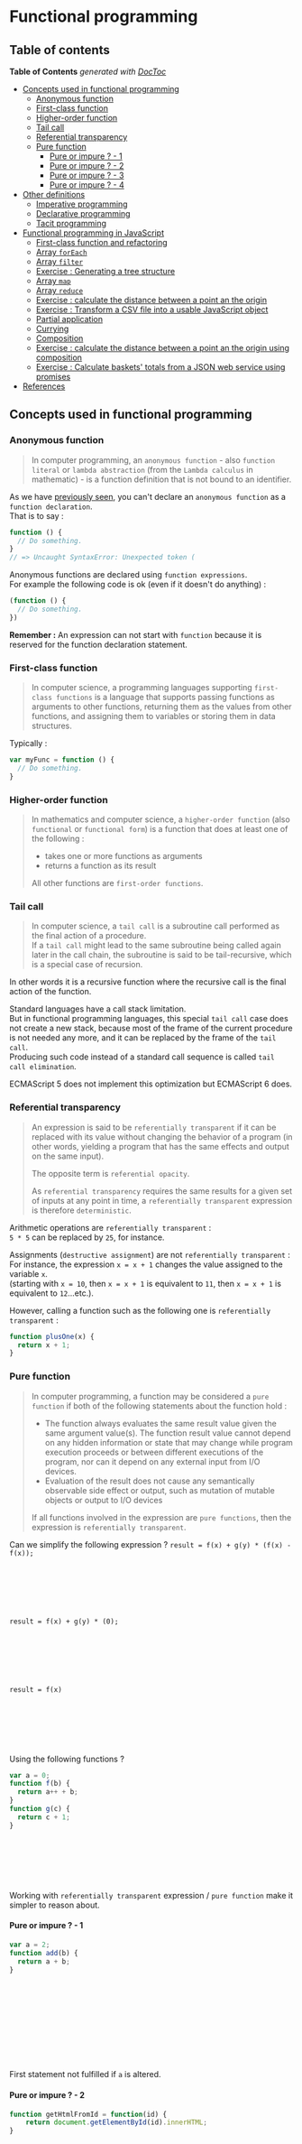 # Functional programming

## Table of contents

<!-- START doctoc generated TOC please keep comment here to allow auto update -->
<!-- DON'T EDIT THIS SECTION, INSTEAD RE-RUN doctoc TO UPDATE -->
**Table of Contents**  *generated with [DocToc](https://github.com/thlorenz/doctoc)*

- [Concepts used in functional programming](#concepts-used-in-functional-programming)
  - [Anonymous function](#anonymous-function)
  - [First-class function](#first-class-function)
  - [Higher-order function](#higher-order-function)
  - [Tail call](#tail-call)
  - [Referential transparency](#referential-transparency)
  - [Pure function](#pure-function)
    - [Pure or impure ? - 1](#pure-or-impure----1)
    - [Pure or impure ? - 2](#pure-or-impure----2)
    - [Pure or impure ? - 3](#pure-or-impure----3)
    - [Pure or impure ? - 4](#pure-or-impure----4)
- [Other definitions](#other-definitions)
  - [Imperative programming](#imperative-programming)
  - [Declarative programming](#declarative-programming)
  - [Tacit programming](#tacit-programming)
- [Functional programming in JavaScript](#functional-programming-in-javascript)
  - [First-class function and refactoring](#first-class-function-and-refactoring)
  - [Array `forEach`](#array-foreach)
  - [Array `filter`](#array-filter)
  - [Exercise : Generating a tree structure](#exercise--generating-a-tree-structure)
  - [Array `map`](#array-map)
  - [Array `reduce`](#array-reduce)
  - [Exercise : calculate the distance between a point an the origin](#exercise--calculate-the-distance-between-a-point-an-the-origin)
  - [Exercise : Transform a CSV file into a usable JavaScript object](#exercise--transform-a-csv-file-into-a-usable-javascript-object)
  - [Partial application](#partial-application)
  - [Currying](#currying)
  - [Composition](#composition)
  - [Exercise : calculate the distance between a point an the origin using composition](#exercise--calculate-the-distance-between-a-point-an-the-origin-using-composition)
  - [Exercise : Calculate baskets' totals from a JSON web service using promises](#exercise--calculate-baskets-totals-from-a-json-web-service-using-promises)
- [References](#references)

<!-- END doctoc generated TOC please keep comment here to allow auto update -->

## Concepts used in functional programming

### Anonymous function

> In computer programming, an `anonymous function` - also `function literal` or `lambda abstraction` (from the `Lambda calculus` in mathematic) - is a function definition that is not bound to an identifier.

As we have [previously seen](https://github.com/tonai/Lightning-talks/blob/master/JavaScript/01_Vanilla/03_Functions-and-Scope.md), you can't declare an `anonymous function` as a `function declaration`.  
That is to say :
```JavaScript
function () {
  // Do something.
}
// => Uncaught SyntaxError: Unexpected token (
```

Anonymous functions are declared using `function expressions`.  
For example the following code is ok (even if it doesn't do anything) :
```JavaScript
(function () {
  // Do something.
})
```

**Remember :** An expression can not start with `function` because it is reserved for the function declaration statement.

### First-class function

> In computer science, a programming languages supporting `first-class functions` is a language that supports passing functions as arguments to other functions, returning them as the values from other functions, and assigning them to variables or storing them in data structures.

Typically :
```JavaScript
var myFunc = function () {
  // Do something.
}
```

### Higher-order function

> In mathematics and computer science, a `higher-order function` (also `functional` or `functional form`) is a function that does at least one of the following :
> * takes one or more functions as arguments
> * returns a function as its result
>
> All other functions are `first-order functions`.

### Tail call

> In computer science, a `tail call` is a subroutine call performed as the final action of a procedure.  
> If a `tail call` might lead to the same subroutine being called again later in the call chain, the subroutine is said to be tail-recursive, which is a special case of recursion.

In other words it is a recursive function where the recursive call is the final action of the function.

Standard languages have a call stack limitation.  
But in functional programming languages, this special `tail call` case does not create a new stack, because most of the frame of the current procedure is not needed any more, and it can be replaced by the frame of the `tail call`.  
Producing such code instead of a standard call sequence is called `tail call elimination`.

ECMAScript 5 does not implement this optimization but ECMAScript 6 does.

### Referential transparency

> An expression is said to be `referentially transparent` if it can be replaced with its value without changing the behavior of a program (in other words, yielding a program that has the same effects and output on the same input).
>
> The opposite term is `referential opacity`.
>
> As `referential transparency` requires the same results for a given set of inputs at any point in time, a `referentially transparent` expression is therefore `deterministic`.

Arithmetic operations are `referentially transparent` :  
`5 * 5` can be replaced by `25`, for instance.

Assignments (`destructive assignment`) are not `referentially transparent` :  
For instance, the expression `x = x + 1` changes the value assigned to the variable `x`.  
(starting with `x = 10`, then `x = x + 1` is equivalent to `11`, then `x = x + 1` is equivalent to `12`...etc.).

However, calling a function such as the following one is `referentially transparent` :
```JavaScript
function plusOne(x) {
  return x + 1;
}
```

### Pure function

> In computer programming, a function may be considered a `pure function` if both of the following statements about the function hold :
> * The function always evaluates the same result value given the same argument value(s). The function result value cannot depend on any hidden information or state that may change while program execution proceeds or between different executions of the program, nor can it depend on any external input from I/O devices.
> * Evaluation of the result does not cause any semantically observable side effect or output, such as mutation of mutable objects or output to I/O devices
>
> If all functions involved in the expression are `pure functions`, then the expression is `referentially transparent`.  

Can we simplify the following expression ?
`result = f(x) + g(y) * (f(x) - f(x));`

&nbsp;

&nbsp;

&nbsp;

`result = f(x) + g(y) * (0);`

&nbsp;

&nbsp;

&nbsp;

`result = f(x)`

&nbsp;

&nbsp;

&nbsp;

Using the following functions ?
```JavaScript
var a = 0;
function f(b) {
  return a++ + b;
}
function g(c) {
  return c + 1;
}
```

&nbsp;

&nbsp;

&nbsp;

Working with `referentially transparent` expression / `pure function` make it simpler to reason about.

#### Pure or impure ? - 1

```JavaScript
var a = 2;
function add(b) {
  return a + b;
}
```

&nbsp;

&nbsp;

&nbsp;

&nbsp;

&nbsp;

First statement not fulfilled if `a` is altered.

#### Pure or impure ? - 2

```JavaScript
function getHtmlFromId = function(id) {
    return document.getElementById(id).innerHTML;
}
```

&nbsp;

&nbsp;

&nbsp;

&nbsp;

&nbsp;

First statement not fulfilled : DOM can altered.

#### Pure or impure ? - 3

```JavaScript
function add(a, b) {
  console.log(a, b);
  return a + b;
}
```

&nbsp;

&nbsp;

&nbsp;

&nbsp;

&nbsp;

Second statement not fulfilled : output to console.

#### Pure or impure ? - 4

```JavaScript
function append(a) {
  a.push(null);
  return a;
}
```

&nbsp;

&nbsp;

&nbsp;

&nbsp;

&nbsp;

Second statement not fulfilled : the parameter `a` is altered by the `push` method.

## Other definitions

### Imperative programming

> In computer science, `imperative programming` is a `programming paradigm` - a style of building the structure and elements of computer programs - that uses statements (instructions) that change a program's state.
>
> Imperative programming focuses on describing **how** a program operates.

Example => print numbers from 0 to 9 :
```JavaScript
for (var i = 0; i < 10; i++) {
  console.log(i);
}
```

### Declarative programming

> In computer science, `declarative programming` is a `programming paradigm` that expresses the logic of a computation without describing its control flow.

For example SQL is a declarative programming language.  
You don't describe **how** the query should be parsed or executed.

### Tacit programming

> `Tacit programming`, also called `point-free programming`, is a `programming paradigm` in which function definitions do not identify the arguments (or "points") on which they operate.  
> Instead the definitions merely **compose** other functions, among which are `combinators` - `higher-order functions` that uses only function application and earlier defined `combinators` to define a result from its arguments - that manipulate the arguments.

In other words it is the style of programming functions where the parameter is not mentioned.  
UNIX scripting uses this paradigm with pipes.

Example => count distinct URL containing `google` in Apache access log :
```shell
cat access.log | cut -d " " -f 7 | grep 'google' | uniq | wc -l
```

You can create a new "function" for this specific need :
```shell
alias countGoogle='cut -d " " -f 7 | grep 'google' | uniq | wc -l'
cat access.log | countGoogle
```

`countGoogle` is a `tacit or point-free composition`.

## Functional programming in JavaScript

### First-class function and refactoring

Imagine the following code :
```JavaScript
var unicornEl = document.getElementById('unicorn');
unicornEl.className += ' is-magic';
spin(unicornEl);

var fairyEl = document.getElementById('fairy');
fairyEl.className += ' is-magic';
sparkle(fairyEl);

var kittenEl = document.getElementById('kitten');
kittenEl.className += ' is-magic';
rainbowTrail(kittenEl);
```

It can clearly be re-factored using this kind of function :
```JavaScript
function addMagic(id, effect) {
  var element = document.getElementById(id);
  element.className += ' is-magic';
  effect(element);
}
```

And then call it :
```JavaScript
addMagic('unicorn', spin);
addMagic('fairy', sparkle);
addMagic('kitten', rainbow);
```

### Array `forEach`

But now, what if we need to call the `addMagic` function successively a lot of time ?  
We can use an array and iterate through like this :
```JavaScript
var magicalArray = [
  {id: 'unicorn', effect: spin},
  {id: 'fairy',   effect: sparkle},
  {id: 'kitten',  effect: rainbow},
  // [...]
];
for (var i = 0; i < magicalArray.length; i++) {
  addMagic(magicalArray[i].id, magicalArray[i].effect);
}
```

And what if we need to pass more data for each element in the array ? (like the class name...etc.)

Let's rework our `addMagic` function so that it can be called with a simple (and extensible) argument :
```JavaScript
function addMagic(obj) {
  var element = document.getElementById(obj.id);
  element.className += ' ' + obj.className;
  effect(obj.element);
}
```

```JavaScript
for (var i = 0; i < magicalArray.length; i++) {
  addMagic(magicalArray[i]);
}
```

Iterating over an array is a really common feature that we can make a function for that (an `higher-order function`) :
```JavaScript
function forEach (func, array) {
  for (var i = 0; i < array.length; i++) {
    func(array[i]);
  }
}
```

Now it becomes :
```JavaScript
var magicalArray = [
  {id: 'unicorn', effect: spin    , className: 'is-magic'},
  {id: 'fairy',   effect: sparkle , className: 'is-magic'},
  {id: 'kitten',  effect: rainbow , className: 'is-magic'},
  // [...]
];

forEach(addMagic, magicalArray);
```

Iterating over an array is so a common feature that is included in the language itself since [ECMAScript 5 (> IE8)](http://kangax.github.io/compat-table/es5/#test-Array_methods_Array.prototype.forEach) :
```JavaScript
magicalArray.forEach(addMagic);
```

The callback passed to `forEach` will get the element itself as the first argument and the element's index in the array as the second argument.

We have now transformed the code from an `imperative style` to a `declarative style`.  
We also make are code more composable.  
Convinced ? Let's continue.

### Array `filter`

Let's imagine we have the following data :
```JavaScript
var animals = [
  {species: 'dog', name: 'Pongo'},
  {species: 'cat', name: 'Duchesse'},
  {species: 'cat', name: 'Thomas O\'Malley'},
  {species: 'dog', name: 'Perdita'},
  {species: 'dog', name: 'Lucky'},
  {species: 'cat', name: 'Berlioz'},
  {species: 'cat', name: 'Toulouse'},
];
```

And we only want the dogs.  
Let's do it in the `imperative style` :
```JavaScript
var dogs = [];
for (var i = 0; i < animals.length; i++) {
  if (animals[i].species === 'dog') {
    dogs.push(animals[i]);
  }
}
```

Now use the `filter` function :
```JavaScript
var dogs = animals.filter(function(animal) {
  return animal.species === 'dog';
});
```

Advantages ?

1. It is a shorter syntax (less code means less bug)
2. We have decoupled the filtering functionality from the test

Let's write it a little bit different :
```JavaScript
var isDog = function(animal) {
  return animal.species === 'dog';
};
var dogs = animals.filter(isDog);
```

The `isDog` function can be easily reused and is only doing what its name says.  
`isDog` is a pure function !

### Exercise : Generating a tree structure

Imagine the following data :
```JavaScript
var menuItems = [
  {id: 1, parent: null, title: 'root'},
  {id: 2, parent: 1, title: 'Menu 1'},
  {id: 3, parent: 1, title: 'Menu 2'},
  {id: 4, parent: 2, title: 'Menu 1/1'},
  {id: 5, parent: 2, title: 'Menu 1/2'},
  {id: 6, parent: 3, title: 'Menu 2/1'},
  {id: 7, parent: 3, title: 'Menu 2/2'}
];
```

Desired format :
```JavaScript
var tree = {
  'root': {
    'Menu 1': {
      'Menu 1/1': {},
      'Menu 1/2': {}
    },
    'Menu 2': {
      'Menu 2/1': {},
      'Menu 2/2': {}
    }
  }
};
```

Create a recursive function for generating the desired tree structure.

&nbsp;

&nbsp;

&nbsp;

&nbsp;

&nbsp;

Solution :
```JavaScript
function makeTree(flatList, parentId) {
  var tree = {};
  flatList
    .filter(function(item){
      return item.parent === parentId;
    })
    .forEach(function(item){
      tree[item.title] = makeTree(flatList, item.id);
    });
  return tree;
}

var tree = makeTree(menuItems, null);
```

### Array `map`

`map` allow us to iterate through each items in a array and return a new array of the same length where each items have been mapped with the given function.

Let's say we only want the name of the animals :
```JavaScript
var names = animals.map(function(animal) {
  return animal.name;
});
```

### Array `reduce`

`reduce` is a "swiss army knife" function you can use on an array and get a transformation of that array.

Let's say we want to get the total number of characters in the animal names :
```JavaScript
var total = animals.reduce(function(previousReturnValue, animal) {
  return previousReturnValue + animal.name.length;
}, 0);
```

`reduce` take 2 arguments, the second one being the initial value of the iteration.

The callback for reduce will get the return value from the previous iteration as the first argument.  
It will be equal to the initial value at the first iteration.

You can the following code to see what is happening :
```JavaScript
var total = animals.reduce(function(previousReturnValue, animal) {
  console.log(previousReturnValue);
  return previousReturnValue + animal.name.length;
}, 0);
```

### Exercise : calculate the distance between a point an the origin

Imagine the following object :
```JavaScript
var point = {
  x: 2,
  y: 3,
  z: 5,
  toString: function() {
    return '(' + this.x + ';' + this.y + ';' + this.z + ')';
  }
};
```

The mathematic formula needed is :
```JavaScript
d=√(x²+y²+z²)
```

Now create a function that will calculate the distance for the given object.

&nbsp;

&nbsp;

&nbsp;

&nbsp;

&nbsp;

Solution :
```JavaScript
var distance = function(point) {
  var value = Object.values(point)
    .filter(function(coordinate){
      return typeof coordinate == 'number';
    })
    .map(function(coordinate) {
      return coordinate * coordinate;
    })
    .reduce(function(previousReturnValue, coordinate){
      return previousReturnValue + coordinate;
    }, 0);
  return Math.sqrt(value);
};
```

Now use ES6 arrow function.

&nbsp;

&nbsp;

&nbsp;

&nbsp;

&nbsp;

Solution :
```JavaScript
var distance = function(point) {
  var value = Object.values(point)
    .filter(x => typeof x == 'number')
    .map(x => x * x)
    .reduce((a, b) => a + b, 0);
  return Math.sqrt(value);
};
```

Do you see the power ?  
ES6 arrow function syntax perfectly suits with functional programming.

### Exercise : Transform a CSV file into a usable JavaScript object

CSV input file `03_input.csv` :
```CSV
John,Doe,Jacket,70,1
John,Doe,Socks,10,2
Nikita,Smith,Dress,50,1
Nikita,Smith,Tights,10,3
Nikita,Smith,Shoe,90,1
```

JavaScript desired output :
```JavaScript
var output = {
  'John Doe': [
    {name: "Jacket", price: 70, quantity: 1},
    {name: "Socks", price: 10, quantity: 2}
  ],
  'Nikita Smith': [
    {name: "Dress", price: 50, quantity: 1},
    {name: "Tights", price: 10, quantity: 3},
    {name: "Shoe", price: 90, quantity: 1}
  ]
};
```

&nbsp;

&nbsp;

&nbsp;

&nbsp;

&nbsp;

Solution :
```JavaScript
var fs = require('fs');

var output = fs.readFileSync('01_input.csv', 'utf8')
  .trim()
  .split('\n')
  .map(line => line.split(','))
  .reduce((customers, line) => {
    var name = line[0] + ' ' + line[1];
    customers[name] = customers[name] || [];
    customers[name].push({
      name: line[2],
      price: line[3],
      quantity: line[4],
    });
    return customers;
  }, {});

console.log(JSON.stringify(output, null, 2));
```

### Partial application

> In computer science, `partial application` (or `partial function application`) refers to the process of fixing a number of arguments to a function, producing another function of smaller arity.

Imagine the following HTML code :
```HTML
<div>
  <button class="toggle">Toggle button</button>
  <div class="content">
    Lorem ipsum...
  </div>
</div>
```

And the following event listener :
```JavaScript
var toggle = function() {
  var target = document.getElementsByClassName('content')[0];
  var className = 'hidden';
  target.classList.toggle(className);
};
```

Binded to the DOM element :
```JavaScript
var trigger = document.getElementsByClassName('toggle')[0];
trigger.addEventListener('click', toggle);
```

[CodePen example](http://codepen.io/tonai/pen/mPbNzX).

Now what if we want to create a show and a hide button ?
```HTML
<div>
  <button class="toggle">Toggle button</button>
  <button class="show">Show button</button>
  <button class="hide">Hide button</button>
  <div class="content">
    Lorem ipsum...
  </div>
</div>
```

```JavaScript
var trigger = document.getElementsByClassName('toggle')[0];
trigger.addEventListener('click', toggle);
var trigger = document.getElementsByClassName('show')[0];
trigger.addEventListener('click', open);
var trigger = document.getElementsByClassName('hide')[0];
trigger.addEventListener('click', close);
```

We can create a separate `show` and `hide` functions and call them into the `toggle` function :
```JavaScript
var show = function() {
  var target = document.getElementsByClassName('content')[0];
  var className = 'hidden';
  target.classList.remove(className);
}

var hide = function() {
  var target = document.getElementsByClassName('content')[0];
  var className = 'hidden';
  target.classList.add(className);
}






var toggle = function() {
  var target = document.getElementsByClassName('content')[0];
  var className = 'hidden';
  if ((index = (target.className || '').indexOf(className)) !== -1) {
    show();
  } else {
    hide();
  }
};
```

[CodePen example](http://codepen.io/tonai/pen/zqOgEx).

It does not feel really re-factored...

How about using an other argument in the previous toggle version to enforce the desired state ?
```JavaScript
var toggle = function(state) {
  var target = document.getElementsByClassName('content')[0];
  var className = 'hidden';
  var index = (target.className || '').indexOf(className);
  if (state === true || (state !== false && index !== -1)) {
    target.classList.remove(className);
  } else {
    target.classList.add(className);
  }
};
```

Now how am I creating the `show` and `hide` function ? By using `partial application`.  
Here we want to pre-fill the state property with the desired value `true` or `false`.  
In JavaScript this can be done by using the `bind` function :
```JavaScript
var show = toggle.bind(null, true);
var hide = toggle.bind(null, false);
```

Or directly in the event listeners declaration :
```JavaScript
var trigger = document.getElementsByClassName('toggle')[0];
trigger.addEventListener('click', toggle.bind(null, null));
var trigger = document.getElementsByClassName('show')[0];
trigger.addEventListener('click', toggle.bind(null, true));
var trigger = document.getElementsByClassName('hide')[0];
trigger.addEventListener('click', toggle.bind(null, false));
```

And why not doing the same for the target element and the className ?
```JavaScript
var toggle = function(className, target, state) {
  var index = (target.className || '').indexOf(className);
  if (state === true || (state !== false && index !== -1)) {
    target.classList.remove(className);
  } else {
    target.classList.add(className);
  }
};
```

```JavaScript
var className = 'hidden';
var target = document.getElementsByClassName('content')[0];
var trigger = document.getElementsByClassName('toggle')[0];
trigger.addEventListener('click', toggle.bind(null, className, target, null));
var trigger = document.getElementsByClassName('show')[0];
trigger.addEventListener('click', toggle.bind(null, className, target, true));
var trigger = document.getElementsByClassName('hide')[0];
trigger.addEventListener('click', toggle.bind(null, className, target, false));
```

[CodePen example](http://codepen.io/tonai/pen/jqNgoj).

### Currying

> In mathematics and computer science, `currying` is the technique of translating the evaluation of a function that takes multiple arguments (or a tuple of arguments) into evaluating a sequence of functions, each with a single argument.

In JavScript the curry function is not native and you will need to write it yourself or to use an external library like : underscore, lodash, ramda, functional.js, fnjs...etc.

Let's imagine we have the following data :
```JavaScript
var animals = [
  {species: 'dog', name: 'Pongo'},
  {species: 'cat', name: 'Duchesse'},
  {species: 'cat', name: 'Thomas O\'Malley'},
  {species: 'dog', name: 'Perdita'},
  {species: 'dog', name: 'Lucky'},
  {species: 'cat', name: 'Berlioz'},
  {species: 'cat', name: 'Toulouse'},
];
```

And we only want the dogs.  
But instead of using a `isDog` function we will use a more generic function `isSomeSpecies` which take the species we want to filter on as first argument :
```JavaScript
var isSomeSpecies = function(species, animal) {
  return animal.species === species;
};
```

Now how do we use this function in the filter ?
```JavaScript
var dogs = animals.filter(/*isSomeSpecies ?*/);
```

&nbsp;

&nbsp;

&nbsp;

By using the curry function :
```JavaScript
var R = require('ramda');

isSomeSpecies = R.curry(isSomeSpecies);

var dogs = animals.filter(isSomeSpecies('dog'));
```

Easy right ?

Curried function are real practical and easy to use :
```JavaScript
var R = require('ramda');

var someOperation = function(a, b, c) {
  return a + b * c;
}
someOperation = R.curry(someOperation);

someOperation(1, 2, 3); // 7
someOperation(1)(2)(3); // 7
someOperation(1, 2)(3); // 7
someOperation(1)(2, 3); // 7
```

So easy you can turn all your code using curried functions.  
Just take care of the arguments order.

Some libraries have a `curryRight` function which take the arguments in the reverse order :
```JavaScript
var fn = require('fn.js');
var someOperation = function(a, b, c) {
  return a + b * c;
}
someOperation = fn.curryRight(someOperation);
someOperation(3)(2)(1); // 7
```

### Composition

Composition is a tool for combining simple functions together.

The idea is to use functions that take only argument, to combine them together and to return a new function.  
The output of each function populates the input of the next function.

Like `curry`, the `combine` function can be found in functional programming libraries.

Example :
```JavaScript
var R = require('ramda');

function convertLinks(text) {
  var pattern = /\[([^\]]*)\]\(([^\)]*)\)/i;
  return text.replace(pattern, '<a href="$2">$1</a>');
}

function convertParagraph(text) {
  var pattern = /([\n]{2,})/ig;
  return text.replace(pattern, '</p><p>');
}

function convertLineBreak(text) {
  var pattern = /(\n)/ig;
  return text.replace(pattern, '<br/>');
}

function wrapWithParagraph(text) {
  return '<p>' + text + '</p>';
}

var input = `Functional programming

A lightning talk explaining the concept of functional programming in JavaScript.
Written by Tony Cabaye.

Support is available [here](https://github.com/tonai/Lightning-talks)`;

var processSimpleMarkdown = R.compose(wrapWithParagraph, convertLineBreak, convertParagraph, convertLinks);

var output = processSimpleMarkdown(input);
```

Here the order of execution inside `processSimpleMarkdown` is :

1. `convertLinks`
2. `convertParagraph`
3. `convertLineBreak`
4. `wrapParagraph`

Because it is related to that notation :
```JavaScript
processSimpleMarkdown = function(input) {
  return wrapWithParagraph(convertLineBreak(convertParagraph(convertLinks(input))));
}
```

you may wonder why the `compose` is useful if it can be written like above.  
Because you can combine it with curried function.  
For example by simply changing the `wrapParagraph` into a more generic function :
```JavaScript
function wrapWithTag(tag, text) {
  return '<' + tag + '>' + text + '</' + tag + '>';
}
wrapWithTag = R.curry(wrapWithTag);

var processSimpleMarkdown = R.compose(wrapWithTag('p'), convertLineBreak, convertParagraph, convertLinks);
```

 This is much simpler than the nested version.

 **Note :** in the Example above `processSimpleMarkdown` is `point-free style` defined function because parameters are not explicit (because it is a composition of other functions).

If you prefer the UNIX scripting reading direction, some libraries have a `pipe` function which take the arguments in the reverse order :
```JavaScript
var processSimpleMarkdown = R.pipe(convertLinks, convertParagraph, convertLineBreak, wrapWithParagraph);
```

### Exercise : calculate the distance between a point an the origin using composition

Like above, imagine the following object :
```JavaScript
var point = {
  x: 2,
  y: 3,
  z: 5,
  toString: function() {
    return '(' + this.x + ';' + this.y + ';' + this.z + ')';
  }
};
```

And by using the following small functions :
```JavaScript
var R = require('ramda');

function square(value) {
  return value * value;
}

function sum(a, b) {
  return a + b;
}
sum = R.curry(sum);

function istypeOf(type, coordinate) {
  return typeof coordinate == type;
}
istypeOf = R.curry(istypeOf);
```

Take a look to following [Ramda](http://ramdajs.com/docs/) functions :
* [values](http://ramdajs.com/docs/#values)
* [filter](http://ramdajs.com/docs/#filter)
* [map](http://ramdajs.com/docs/#map)
* [reduce](http://ramdajs.com/docs/#reduce)

And create a `distance` function that is a composition.

&nbsp;

&nbsp;

&nbsp;

&nbsp;

&nbsp;

Solution :
```JavaScript
var filterOnlyNumbers = R.filter(istypeOf('number'));
var squareMap = R.map(square);
var sumTogether = R.reduce(sum, 0);

var distance = R.compose(Math.sqrt, sumTogether, squareMap, filterOnlyNumbers, R.values);

var result = distance(point);
```

### Exercise : Calculate baskets' totals from a JSON web service using promises

Imagine we get a JSON web service with the following output :
```JSON
{
  "baskets": {
    "John Doe": [
      {"name": "Jacket", "price": 70, "quantity": 1},
      {"name": "Socks", "price": 10, "quantity": 2}
    ],
    "Nikita Smith": [
      {"name": "Dress", "price": 50, "quantity": 1},
      {"name": "Tights", "price": 10, "quantity": 3},
      {"name": "Shoe", "price": 90, "quantity": 1}
    ]
  }
}
```
You can create the web service by using [json-server](https://github.com/typicode/json-server).

Use the following function to get the promised content :
```JavaScript
var request = require('ajax-request');
const URL = 'http://localhost:3000/db';

function getBaskets() {
  return new Promise(function(resolve, reject){
    request(URL, function(err, res, body){
      if (err) {
        reject(body);
      } else {
        resolve(body);
      }
    });
  });
}
```

Cut the application into small pieces and use above techniques in association with promises to get the total for each basket.

You might need following [Ramda](http://ramdajs.com/docs/) functions  :
* [prop](http://ramdajs.com/docs/#prop)
* [map](http://ramdajs.com/docs/#map)
* [reduce](http://ramdajs.com/docs/#reduce)
* [mapObjIndexed](http://ramdajs.com/docs/#mapObjIndexed)

&nbsp;

&nbsp;

&nbsp;

&nbsp;

&nbsp;

Small functions :
```JavaScript
var R = require('ramda');

function sum(a, b) {
  return a + b;
}
sum = R.curry(sum);

function itemTotal(basketItem) {
  return basketItem.price * basketItem.quantity;
}
```

All together :
```JavaScript
getBaskets()
  .then(JSON.parse)
  .then(R.prop('baskets'))
  .then(R.mapObjIndexed(R.map(itemTotal)))
  .then(R.mapObjIndexed(R.reduce(sum, 0)))
  .then(console.log);
```

**Warning :** Here we can't transform `R.mapObjIndexed(R.map(itemTotal))` with a composition because when we add the parameter it look like this `R.mapObjIndexed(R.map(itemTotal))(input)` and it is not what it is intended for composition (`R.mapObjIndexed(R.map(itemTotal(input)))`).

## References

* [Functional programming](https://en.wikipedia.org/wiki/Functional_programming)
* [Anonymous function](https://en.wikipedia.org/wiki/Anonymous_function)
* [Lambda calculus](https://en.wikipedia.org/wiki/Lambda_calculus)
* [First-class function](https://en.wikipedia.org/wiki/First-class_function)
* [Higher-order function](https://en.wikipedia.org/wiki/Higher-order_function)
* [Tail call](https://en.wikipedia.org/wiki/Tail_call)
* [Pure function](https://en.wikipedia.org/wiki/Pure_function)
* [Referential transparency](https://en.wikipedia.org/wiki/Referential_transparency)
* [Imperative programming](https://en.wikipedia.org/wiki/Imperative_programming)
* [Declarative programming](https://en.wikipedia.org/wiki/Declarative_programming)
* [Tacit programming](https://en.wikipedia.org/wiki/Tacit_programming)
* [Partial application](https://en.wikipedia.org/wiki/Partial_application)
* [Currying](https://en.wikipedia.org/wiki/Currying)
* [A Gentle Introduction to Functional JavaScript](http://jrsinclair.com/articles/2016/gentle-introduction-to-functional-javascript-intro/)
* [Why Curry Helps](https://hughfdjackson.com/javascript/why-curry-helps/)
* [funfunfunction](https://www.youtube.com/channel/UCO1cgjhGzsSYb1rsB4bFe4Q)

